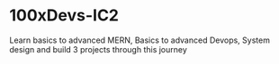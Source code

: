 # 100xDevs-IC2
Learn basics to advanced MERN, Basics to advanced Devops, System design and build 3 projects through this journey
